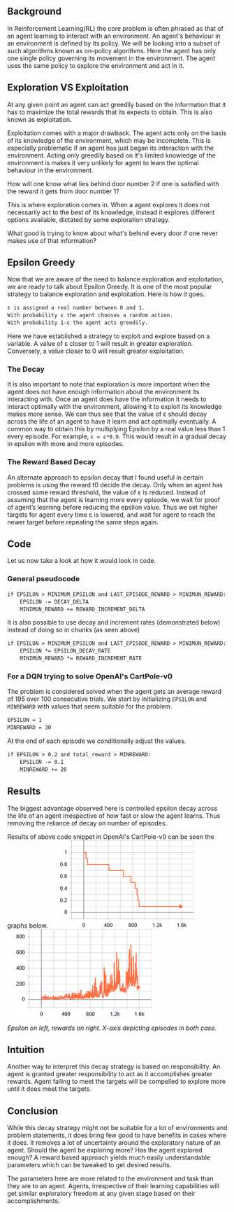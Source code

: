## Background

In Reinforcement Learning(RL) the core problem is often phrased as that of an agent learning to interact with an environment.
An agent's behaviour in an environment is defined by its policy. We will be looking into a subset of such algorithms known as on-policy algorithms.
Here the agent has only one single policy governing its movement in the environment. The agent uses the same policy to explore the environment and act in it.



## Exploration VS Exploitation

At any given point an agent can act greedily based on the information that it has to maximize the total rewards that its expects to obtain. This is also known as exploitation.

Exploitation comes with a major drawback. The agent acts only on the basis of its knowledge of the environment, which may be incomplete. This is especially problematic if an agent has just began its interaction with the environment. Acting only greedily based on it's limited knowledge of the environment is makes it very unlikely for agent to learn the optimal behaviour in the environment.

How will one know what lies behind door number 2 if one is satisfied with the reward it gets from door number 1?

This is where exploration comes in. When a agent explores it does not necessarily act to the best of its knowledge, instead it explores different options available, dictated by some exploration strategy.

What good is trying to know about what's behind every door if one never makes use of that information?

## Epsilon Greedy

Now that we are aware of the need to balance exploration and exploitation, we are ready to talk about Epsilon Greedy.
It is one of the most popular strategy to balance exploration and exploitation. Here is how it goes.

```markdown
ε is assigned a real number between 0 and 1.
With probability ε the agent chooses a random action.
With probability 1-ε the agent acts greedily.
```

Here we have established a strategy to exploit and explore based on a variable.
A value of ε closer to 1 will result in greater exploration.
Conversely, a value closer to 0 will result greater exploitation.


### The Decay

It is also important to note that exploration is more important when the agent does not have enough information about the environment its interacting with. Once an agent does have the information it needs to interact optimally with the environment, allowing it to exploit its knowledge makes more sense.
We can thus see that the value of ε should decay across the life of an agent to have it learn and act optimally eventually.
A common way to obtain this by multiplying Epsilon by a real value less than 1 every episode. For example, `ε = ε*0.9`. This would result in a gradual decay in epsilon with more and more episodes.



### The Reward Based Decay

An alternate approach to epsilon decay that I found useful in certain problems is using the reward t0 decide the decay.
Only when an agent has crossed some reward threshold, the value of ε is reduced. Instead of assuming that the agent is learning more every episode, we wait for proof of agent’s learning before reducing the epsilon value. Thus we set higher targets for agent every time ε is lowered, and wait for agent to reach the newer target before repeating the same steps again.



## Code

Let us now take a look at how it would look in code.

### General pseudocode

```markdown
if EPSILON > MINIMUM_EPSILON and LAST_EPISODE_REWARD > MINIMUN_REWARD:    
    EPSILON -= DECAY_DELTA    
    MINIMUN_REWARD += REWARD_INCREMENT_DELTA
```

It is also possible to use decay and increment rates (demonstrated below) instead of doing so in chunks (as seen above)

```markdown
if EPSILON > MINIMUM_EPSILON and LAST_EPISODE_REWARD > MINIMUN_REWARD:    
    EPSILON *= EPSILON_DECAY_RATE   
    MINIMUN_REWARD *= REWARD_INCREMENT_RATE
```

### For a DQN trying to solve OpenAI's CartPole-v0

The problem is considered solved when the agent gets an average reward of 195 over 100 consecutive trials.
We start by initializing `EPSILON` and `MINREWARD` with values that seem suitable for the problem.

```markdown
EPSILON = 1
MINREWARD = 30
```

At the end of each episode we conditionally adjust the values.

```markdown
if EPSILON > 0.2 and total_reward > MINREWARD:    
    EPSILON -= 0.1    
    MINREWARD += 20

```


## Results

The biggest advantage observed here is controlled epsilon decay across the life of an agent irrespective of how fast or slow the agent learns. Thus removing the reliance of decay on number of episodes.

Results of above code snippet in OpenAI's CartPole-v0 can be seen the graphs below.
![Epsilon Decay](edecay_graphs/run1/epsilon.png)
![Rewards](edecay_graphs/run1/reward.png)

_Epsilon on left, rewards on right. X-axis depicting episodes in both case._


## Intuition

Another way to interpret this decay strategy is based on responsibility. An agent is granted greater responsibility to act as it accomplishes greater rewards. Agent failing to meet the targets will be compelled to explore more until it does meet the targets.



## Conclusion

While this decay strategy might not be suitable for a lot of environments and problem statements, it does bring few good to have benefits in cases where it does.
It removes a lot of uncertainty around the exploratory nature of an agent.
Should the agent be exploring more? Has the agent explored enough?
A reward based approach yields much easily understandable parameters which can be tweaked to get desired results.

The parameters here are more related to the environment and task than they are to an agent.
Agents, irrespective of their learning capabilities will get similar exploratory freedom at any given stage based on their accomplishments.
